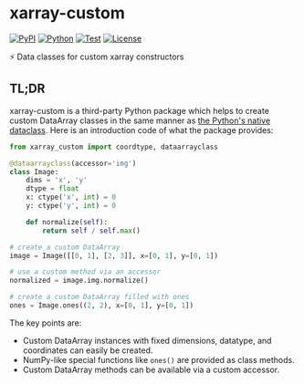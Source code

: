 # xarray-custom

[![PyPI](https://img.shields.io/pypi/v/xarray-custom.svg?label=PyPI&style=flat-square)](https://pypi.org/pypi/xarray-custom/)
[![Python](https://img.shields.io/pypi/pyversions/xarray-custom.svg?label=Python&color=yellow&style=flat-square)](https://pypi.org/pypi/xarray-custom/)
[![Test](https://img.shields.io/github/workflow/status/astropenguin/xarray-custom/Test?logo=github&label=Test&style=flat-square)](https://github.com/astropenguin/xarray-custom/actions)
[![License](https://img.shields.io/badge/license-MIT-blue.svg?label=License&style=flat-square)](LICENSE)

:zap: Data classes for custom xarray constructors

## TL;DR

xarray-custom is a third-party Python package which helps to create custom DataArray classes in the same manner as [the Python's native dataclass](https://docs.python.org/3/library/dataclasses.html).
Here is an introduction code of what the package provides:

```python
from xarray_custom import coordtype, dataarrayclass

@dataarrayclass(accessor='img')
class Image:
    dims = 'x', 'y'
    dtype = float
    x: ctype('x', int) = 0
    y: ctype('y', int) = 0

    def normalize(self):
        return self / self.max()

# create a custom DataArray
image = Image([[0, 1], [2, 3]], x=[0, 1], y=[0, 1])

# use a custom method via an accessor
normalized = image.img.normalize()

# create a custom DataArray filled with ones
ones = Image.ones((2, 2), x=[0, 1], y=[0, 1])
```

The key points are:

- Custom DataArray instances with fixed dimensions, datatype, and coordinates can easily be created.
- NumPy-like special functions like ``ones()`` are provided as class methods.
- Custom DataArray methods can be available via a custom accessor.
